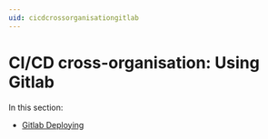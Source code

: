 ```yaml
---
uid: cicdcrossorganisationgitlab
---
```


# CI/CD cross-organisation: Using Gitlab

In this section:

- [Gitlab Deploying](xref:Deploying_Automation_scripts_from_a_GitLab_repository)
